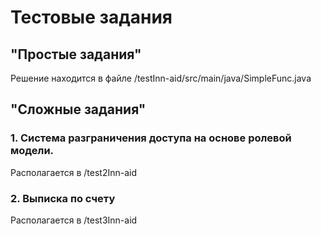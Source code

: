 # Тестовые задания

## "Простые задания"
Решение находится в файле /testInn-aid/src/main/java/SimpleFunc.java 

## "Сложные задания"

### 1. Система разграничения доступа на основе ролевой модели.
Располагается в /test2Inn-aid

### 2. Выписка по счету
Располагается в /test3Inn-aid